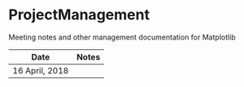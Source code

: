 # ProjectManagement
Meeting notes and other management documentation for Matplotlib

Date              | Notes          | 
----------------- | -------------- |
16 April, 2018    |               
